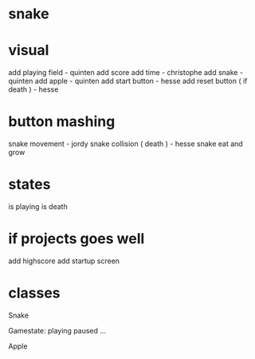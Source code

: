 # snake

# visual

add playing field - quinten
add score
add time - christophe
add snake - quinten
add apple - quinten
add start button - hesse
add reset button ( if death ) - hesse

# button mashing

snake movement - jordy
snake collision ( death ) - hesse
snake eat and grow

# states

is playing
is death

# if projects goes well

add highscore
add startup screen


# classes
Snake

Gamestate:
    playing
    paused
    ...

Apple

